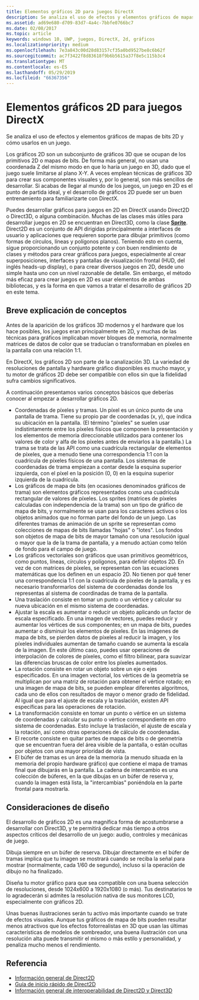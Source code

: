 ```yaml
---
title: Elementos gráficos 2D para juegos DirectX
description: Se analiza el uso de efectos y elementos gráficos de mapas de bits 2D y cómo usarlos en un juego.
ms.assetid: ad69e680-d709-83d7-4a4c-7bbfe0766bc7
ms.date: 02/08/2017
ms.topic: article
keywords: windows 10, UWP, juegos, DirectX, 2d, gráficos
ms.localizationpriority: medium
ms.openlocfilehash: 7e3a843c00d28d83157cf35a0bd9527be8c6b62f
ms.sourcegitcommit: ac7f3422f8d83618f9b6b5615a37f8e5c115b3c4
ms.translationtype: MT
ms.contentlocale: es-ES
ms.lasthandoff: 05/29/2019
ms.locfileid: "66367356"
---
```

# <a name="2d-graphics-for-directx-games"></a>Elementos gráficos 2D para juegos DirectX



Se analiza el uso de efectos y elementos gráficos de mapas de bits 2D y cómo usarlos en un juego.

Los gráficos 2D son un subconjunto de gráficos 3D que se ocupan de los primitivos 2D o mapas de bits. De forma más general, no usan una coordenada Z del mismo modo en que lo haría un juego en 3D, dado que el juego suele limitarse al plano X-Y. A veces emplean técnicas de gráficos 3D para crear sus componentes visuales y, por lo general, son más sencillos de desarrollar. Si acabas de llegar al mundo de los juegos, un juego en 2D es el punto de partida ideal, y el desarrollo de gráficos 2D puede ser un buen entrenamiento para familiarizarte con DirectX.

Puedes desarrollar gráficos para juegos en 2D en DirectX usando Direct2D o Direct3D, o alguna combinación. Muchas de las clases más útiles para desarrollar juegos en 2D se encuentran en Direct3D, como la clase [**Sprite**](https://docs.microsoft.com/windows/desktop/direct3d10/id3dx10sprite). Direct2D es un conjunto de API dirigidas principalmente a interfaces de usuario y aplicaciones que requieren soporte para dibujar primitivos (como formas de círculos, líneas y polígonos planos). Teniendo esto en cuenta, sigue proporcionando un conjunto potente y con buen rendimiento de clases y métodos para crear gráficos para juegos, especialmente al crear superposiciones, interfaces y pantallas de visualización frontal (HUD, del inglés heads-up display), o para crear diversos juegos en 2D, desde uno simple hasta uno con un nivel razonable de detalle. Sin embargo, el método más eficaz para crear juegos en 2D es usar elementos de ambas bibliotecas, y es la forma en que vamos a tratar el desarrollo de gráficos 2D en este tema.

## <a name="concepts-at-a-glance"></a>Breve explicación de conceptos


Antes de la aparición de los gráficos 3D modernos y el hardware que los hace posibles, los juegos eran principalmente en 2D, y muchas de las técnicas para gráficos implicaban mover bloques de memoria, normalmente matrices de datos de color que se traducían o transformaban en píxeles en la pantalla con una relación 1:1.

En DirectX, los gráficos 2D son parte de la canalización 3D. La variedad de resoluciones de pantalla y hardware gráfico disponibles es mucho mayor, y tu motor de gráficos 2D debe ser compatible con ellos sin que la fidelidad sufra cambios significativos.

A continuación presentamos varios conceptos básicos que deberías conocer al empezar a desarrollar gráficos 2D.

-   Coordenadas de píxeles y tramas. Un píxel es un único punto de una pantalla de trama. Tiene su propio par de coordenadas (x, y), que indica su ubicación en la pantalla. (El término "píxeles" se suelen usar indistintamente entre los píxeles físicos que componen la presentación y los elementos de memoria direccionable utilizados para contener los valores de color y alfa de los píxeles antes de enviarlos a la pantalla.) La trama se trata de las API como una cuadrícula rectangular de elementos de píxeles, que a menudo tiene una correspondencia 1:1 con la cuadrícula de píxeles físicos de una pantalla. Los sistemas de coordenadas de trama empiezan a contar desde la esquina superior izquierda, con el píxel en la posición (0, 0) en la esquina superior izquierda de la cuadrícula.
-   Los gráficos de mapa de bits (en ocasiones denominados gráficos de trama) son elementos gráficos representados como una cuadrícula rectangular de valores de píxeles. Los sprites (matrices de píxeles calculadas con independencia de la trama) son un tipo de gráfico de mapa de bits, y normalmente se usan para los caracteres activos o los objetos animados que no forman parte del fondo de un juego. Las diferentes tramas de animación de un sprite se representan como colecciones de mapas de bits llamadas "hojas" o "lotes". Los fondos son objetos de mapa de bits de mayor tamaño con una resolución igual o mayor que la de la trama de pantalla, y a menudo actúan como telón de fondo para el campo de juego.
-   Los gráficos vectoriales son gráficos que usan primitivos geométricos, como puntos, líneas, círculos y polígonos, para definir objetos 2D. En vez de con matrices de píxeles, se representan con las ecuaciones matemáticas que los definen en un espacio 2D. No tienen por qué tener una correspondencia 1:1 con la cuadrícula de píxeles de la pantalla, y es necesario transformarlos del sistema de coordenadas donde los representas al sistema de coordinadas de trama de la pantalla.
-   Una traslación consiste en tomar un punto o un vértice y calcular su nueva ubicación en el mismo sistema de coordenadas.
-   Ajustar la escala es aumentar o reducir un objeto aplicando un factor de escala especificado. En una imagen de vectores, puedes reducir y aumentar los vértices de sus componentes; en un mapa de bits, puedes aumentar o disminuir los elementos de píxeles. En las imágenes de mapa de bits, se pierden datos de píxeles al reducir la imagen, y los píxeles individuales aumentan de tamaño cuando se aumenta la escala de la imagen. En este último caso, puedes usar operaciones de interpolación de colores de píxeles, como el filtro bilinear, para suavizar las diferencias bruscas de color entre los píxeles aumentados.
-   La rotación consiste en rotar un objeto sobre un eje o ejes especificados. En una imagen vectorial, los vértices de la geometría se multiplican por una matriz de rotación para obtener el vértice rotado; en una imagen de mapa de bits, se pueden emplear diferentes algoritmos, cada uno de ellos con resultados de mayor o menor grado de fidelidad. Al igual que para el ajuste de escala y la traslación, existen API específicas para las operaciones de rotación.
-   La transformación consiste en tomar un punto o vértice en un sistema de coordenadas y calcular su punto o vértice correspondiente en otro sistema de coordenadas. Esto incluye la traslación, el ajuste de escala y la rotación, así como otras operaciones de cálculo de coordenadas.
-   El recorte consiste en quitar partes de mapas de bits o de geometría que se encuentran fuera del área visible de la pantalla, o están ocultas por objetos con una mayor prioridad de vista.
-   El búfer de tramas es un área de la memoria (a menudo situada en la memoria del propio hardware gráfico) que contiene el mapa de tramas final que dibujarás en la pantalla. La cadena de intercambio es una colección de búferes, en la que dibujas en un búfer de reserva y, cuando la imagen está lista, la "intercambias" poniéndola en la parte frontal para mostrarla.

## <a name="design-considerations"></a>Consideraciones de diseño


El desarrollo de gráficos 2D es una magnífica forma de acostumbrarse a desarrollar con Direct3D, y te permitirá dedicar más tiempo a otros aspectos críticos del desarrollo de un juego: audio, controles y mecánicas de juego.

Dibuja siempre en un búfer de reserva. Dibujar directamente en el búfer de tramas implica que tu imagen se mostrará cuando se reciba la señal para mostrar (normalmente, cada 1/60 de segundo), incluso si la operación de dibujo no ha finalizado.

Diseña tu motor gráfico para que sea compatible con una buena selección de resoluciones, desde 1024x600 a 1920x1080 (o más). Tus destinatarios te lo agradecerán si admites la resolución nativa de sus monitores LCD, especialmente con gráficos 2D.

Unas buenas ilustraciones serán tu activo más importante cuando se trate de efectos visuales. Aunque tus gráficos de mapa de bits pueden resultar menos atractivos que los efectos fotorrealistas en 3D que usan las últimas características de modelos de sombreador, una buena ilustración con una resolución alta puede transmitir el mismo o más estilo y personalidad, y penaliza mucho menos el rendimiento.

## <a name="reference"></a>Referencia


-   [Información general de Direct2D](https://docs.microsoft.com/windows/desktop/Direct2D/direct2d-overview)
-   [Guía de inicio rápido de Direct2D](https://docs.microsoft.com/windows/desktop/Direct2D/getting-started-with-direct2d)
-   [Información general de interoperabilidad de Direct2D y Direct3D](https://docs.microsoft.com/windows/desktop/Direct2D/direct2d-and-direct3d-interoperation-overview)
